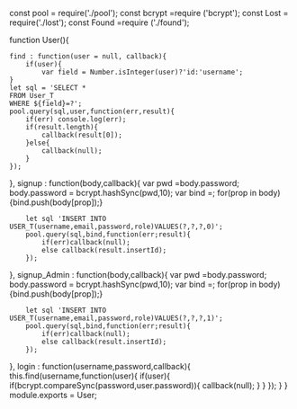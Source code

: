const pool = require('./pool');
const bcrypt =require ('bcrypt');
const Lost = require('./lost');
const Found =require ('./found');

function User(){

    find : function(user = null, callback){
        if(user){
            var field = Number.isInteger(user)?'id:'username';
    }
    let sql = 'SELECT * 
    FROM User_T 
    WHERE ${field}=?';
    pool.query(sql,user,function(err,result){
        if(err) console.log(err);
        if(result.length){
            callback(result[0]);
        }else{
            callback(null);
        }
    });
},
    signup : function(body,callback){
        var pwd =body.password;
        body.password = bcrypt.hashSync(pwd,10);
        var bind =;
        for(prop in body){bind.push(body[prop]);}
        
        let sql 'INSERT INTO USER_T(username,email,password,role)VALUES(?,?,?,0)';
        pool.query(sql,bind,function(err;result){
            if(err)callback(null);
            else callback(result.insertId);
        });
},
    signup_Admin : function(body,callback){
        var pwd =body.password;
        body.password = bcrypt.hashSync(pwd,10);
        var bind =;
        for(prop in body){bind.push(body[prop]);}
        
        let sql 'INSERT INTO USER_T(username,email,password,role)VALUES(?,?,?,1)';
        pool.query(sql,bind,function(err;result){
            if(err)callback(null);
            else callback(result.insertId);
        });
},
    login : function(username,password,callback){
        this.find(username,function(user){
            if(user){
                if(bcrypt.compareSync(password,user.password)){
                    callback(null);
                }
            }
        });
}
}    
 module.exports = User;          